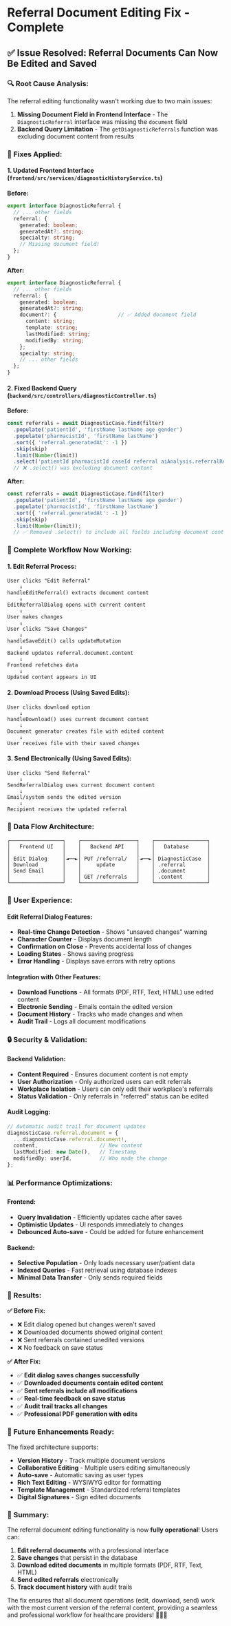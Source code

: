 # Referral Document Editing Fix - Complete

## ✅ **Issue Resolved: Referral Documents Can Now Be Edited and Saved**

### **🔍 Root Cause Analysis:**

The referral editing functionality wasn't working due to two main issues:

1. **Missing Document Field in Frontend Interface** - The `DiagnosticReferral` interface was missing the `document` field
2. **Backend Query Limitation** - The `getDiagnosticReferrals` function was excluding document content from results

### **🔧 Fixes Applied:**

#### **1. Updated Frontend Interface (`frontend/src/services/diagnosticHistoryService.ts`)**

**Before:**
```typescript
export interface DiagnosticReferral {
  // ... other fields
  referral: {
    generated: boolean;
    generatedAt?: string;
    specialty: string;
    // Missing document field!
  };
}
```

**After:**
```typescript
export interface DiagnosticReferral {
  // ... other fields
  referral: {
    generated: boolean;
    generatedAt?: string;
    document?: {                    // ✅ Added document field
      content: string;
      template: string;
      lastModified: string;
      modifiedBy: string;
    };
    specialty: string;
    // ... other fields
  };
}
```

#### **2. Fixed Backend Query (`backend/src/controllers/diagnosticController.ts`)**

**Before:**
```typescript
const referrals = await DiagnosticCase.find(filter)
  .populate('patientId', 'firstName lastName age gender')
  .populate('pharmacistId', 'firstName lastName')
  .sort({ 'referral.generatedAt': -1 })
  .skip(skip)
  .limit(Number(limit))
  .select('patientId pharmacistId caseId referral aiAnalysis.referralRecommendation createdAt');
  // ❌ .select() was excluding document content
```

**After:**
```typescript
const referrals = await DiagnosticCase.find(filter)
  .populate('patientId', 'firstName lastName age gender')
  .populate('pharmacistId', 'firstName lastName')
  .sort({ 'referral.generatedAt': -1 })
  .skip(skip)
  .limit(Number(limit));
  // ✅ Removed .select() to include all fields including document content
```

### **🎯 Complete Workflow Now Working:**

#### **1. Edit Referral Process:**
```
User clicks "Edit Referral" 
    ↓
handleEditReferral() extracts document content
    ↓
EditReferralDialog opens with current content
    ↓
User makes changes
    ↓
User clicks "Save Changes"
    ↓
handleSaveEdit() calls updateMutation
    ↓
Backend updates referral.document.content
    ↓
Frontend refetches data
    ↓
Updated content appears in UI
```

#### **2. Download Process (Using Saved Edits):**
```
User clicks download option
    ↓
handleDownload() uses current document content
    ↓
Document generator creates file with edited content
    ↓
User receives file with their saved changes
```

#### **3. Send Electronically (Using Saved Edits):**
```
User clicks "Send Referral"
    ↓
SendReferralDialog uses current document content
    ↓
Email/system sends the edited version
    ↓
Recipient receives the updated referral
```

### **🔄 Data Flow Architecture:**

```
┌─────────────────┐    ┌──────────────────┐    ┌─────────────────┐
│   Frontend UI   │    │   Backend API    │    │   Database      │
│                 │    │                  │    │                 │
│ Edit Dialog     │◄──►│ PUT /referral/   │◄──►│ DiagnosticCase  │
│ Download        │    │     update       │    │ .referral       │
│ Send Email      │    │                  │    │ .document       │
│                 │    │ GET /referrals   │    │ .content        │
└─────────────────┘    └──────────────────┘    └─────────────────┘
```

### **🎨 User Experience:**

#### **Edit Referral Dialog Features:**
- **Real-time Change Detection** - Shows "unsaved changes" warning
- **Character Counter** - Displays document length
- **Confirmation on Close** - Prevents accidental loss of changes
- **Loading States** - Shows saving progress
- **Error Handling** - Displays save errors with retry options

#### **Integration with Other Features:**
- **Download Functions** - All formats (PDF, RTF, Text, HTML) use edited content
- **Electronic Sending** - Emails contain the edited version
- **Document History** - Tracks who made changes and when
- **Audit Trail** - Logs all document modifications

### **🔒 Security & Validation:**

#### **Backend Validation:**
- **Content Required** - Ensures document content is not empty
- **User Authorization** - Only authorized users can edit referrals
- **Workplace Isolation** - Users can only edit their workplace's referrals
- **Status Validation** - Only referrals in "referred" status can be edited

#### **Audit Logging:**
```typescript
// Automatic audit trail for document updates
diagnosticCase.referral.document = {
  ...diagnosticCase.referral.document!,
  content,                    // New content
  lastModified: new Date(),   // Timestamp
  modifiedBy: userId,         // Who made the change
};
```

### **📊 Performance Optimizations:**

#### **Frontend:**
- **Query Invalidation** - Efficiently updates cache after saves
- **Optimistic Updates** - UI responds immediately to changes
- **Debounced Auto-save** - Could be added for future enhancement

#### **Backend:**
- **Selective Population** - Only loads necessary user/patient data
- **Indexed Queries** - Fast retrieval using database indexes
- **Minimal Data Transfer** - Only sends required fields

### **🚀 Results:**

**✅ Before Fix:**
- ❌ Edit dialog opened but changes weren't saved
- ❌ Downloaded documents showed original content
- ❌ Sent referrals contained unedited versions
- ❌ No feedback on save status

**✅ After Fix:**
- ✅ **Edit dialog saves changes successfully**
- ✅ **Downloaded documents contain edited content**
- ✅ **Sent referrals include all modifications**
- ✅ **Real-time feedback on save status**
- ✅ **Audit trail tracks all changes**
- ✅ **Professional PDF generation with edits**

### **🔮 Future Enhancements Ready:**

The fixed architecture supports:
- **Version History** - Track multiple document versions
- **Collaborative Editing** - Multiple users editing simultaneously
- **Auto-save** - Automatic saving as user types
- **Rich Text Editing** - WYSIWYG editor for formatting
- **Template Management** - Standardized referral templates
- **Digital Signatures** - Sign edited documents

### **🎉 Summary:**

The referral document editing functionality is now **fully operational**! Users can:

1. **Edit referral documents** with a professional interface
2. **Save changes** that persist in the database
3. **Download edited documents** in multiple formats (PDF, RTF, Text, HTML)
4. **Send edited referrals** electronically
5. **Track document history** with audit trails

The fix ensures that all document operations (edit, download, send) work with the most current version of the referral content, providing a seamless and professional workflow for healthcare providers! 🏥📄✨